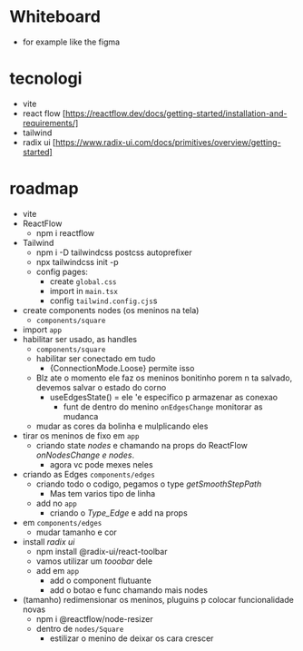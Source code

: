 # Whiteboard
- for example like the figma

# tecnologi
  - vite
  - react flow [https://reactflow.dev/docs/getting-started/installation-and-requirements/] 
  - tailwind
  - radix ui [https://www.radix-ui.com/docs/primitives/overview/getting-started]

# roadmap
  - vite
  - ReactFlow
    - npm i reactflow
  - Tailwind
    - npm i -D tailwindcss 
postcss autoprefixer
    - npx tailwindcss init -p
    - config pages: 
      - create `global.css`
      - import in `main.tsx`
      - config `tailwind.config.cjs`s
  - create components nodes (os meninos na tela)
    - `components/square`
  - import `app`
  - habilitar ser usado, as handles
    - `components/square`
    - habilitar ser conectado em tudo
      - {ConnectionMode.Loose} permite isso
    - Blz ate o momento ele faz os meninos bonitinho porem n ta salvado, devemos salvar o estado do corno
      - useEdgesState() = ele 'e especifico p armazenar as conexao
        - funt de dentro do menino `onEdgesChange` monitorar as mudanca
    - mudar as cores da bolinha e mulplicando eles
  - tirar os meninos de fixo em `app`
    - criando state *nodes* e chamando na props do ReactFlow *onNodesChange e nodes*.
      - agora vc pode mexes neles
  - criando as Edges `components/edges`
    - criando todo o codigo, pegamos o type *getSmoothStepPath*
      - Mas tem varios tipo de linha
    - add no `app`
      - criando o *Type_Edge* e add na props
  - em `components/edges`
    - mudar tamanho e cor
  - install *radix ui*
    - npm install @radix-ui/react-toolbar
    - vamos utilizar um *tooobar* dele  
    - add em `app`
      - add o component flutuante
      - add o botao e func chamando mais nodes
  - (tamanho) redimensionar os meninos, pluguins p colocar funcionalidade novas
    - npm i @reactflow/node-resizer
    - dentro de `nodes/Square`
      - estilizar o menino de deixar os cara crescer

# 

